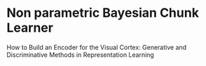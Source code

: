 # Non parametric Bayesian Chunk Learner

How to Build an Encoder for the Visual Cortex: Generative and Discriminative Methods in Representation Learning 

